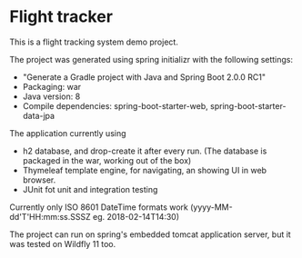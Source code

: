 # Flight tracker

This is a flight tracking system demo project.

The project was generated using spring initializr with the following settings:
* "Generate a Gradle project with Java and Spring Boot 2.0.0 RC1"
* Packaging: war
* Java version: 8
* Compile dependencies: spring-boot-starter-web, spring-boot-starter-data-jpa

The application currently using
* h2 database, and drop-create it after every run. (The database is packaged in the war, working out of the box)
* Thymeleaf template engine, for navigating, an showing UI in web browser.
* JUnit fot unit and integration testing

Currently only ISO 8601 DateTime formats work (yyyy-MM-dd'T'HH:mm:ss.SSSZ  eg. 2018-02-14T14:30)

The project can run on spring's embedded tomcat application server, but it was tested on Wildfly 11 too.